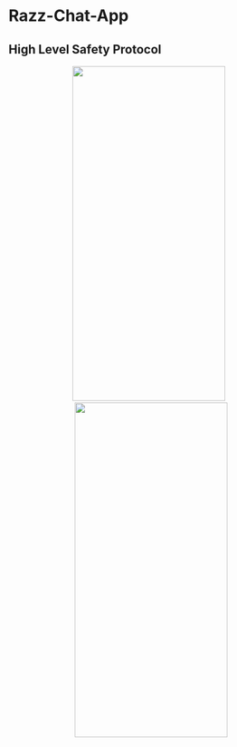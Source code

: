 # Razz-Chat-App
## High Level Safety Protocol
<div align="center">
<img src="https://github.com/erhangocen/RAZZ-Chat-APP/blob/RAZZ/assets/loading.png?raw=true" width="270" height="590">
  &nbsp
<img src="https://github.com/erhangocen/RAZZ-Chat-APP/blob/RAZZ/assets/razz-2.png?raw=true" width="270" height="590">
</div>
